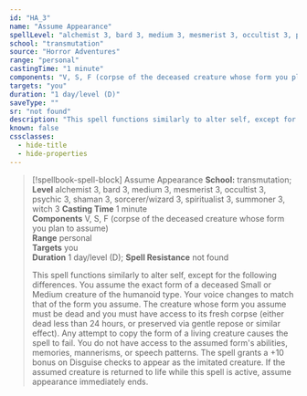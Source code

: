 ```yaml
---
id: "HA_3"
name: "Assume Appearance"
spellLevel: "alchemist 3, bard 3, medium 3, mesmerist 3, occultist 3, psychic 3, shaman 3, sorcerer/wizard 3, spiritualist 3, summoner 3, witch 3"
school: "transmutation"
source: "Horror Adventures"
range: "personal"
castingTime: "1 minute"
components: "V, S, F (corpse of the deceased creature whose form you plan to assume)"
targets: "you"
duration: "1 day/level (D)"
saveType: ""
sr: "not found"
description: "This spell functions similarly to alter self, except for the following differences. You assume the exact form of a deceased Small or Medium creature of the humanoid type. Your voice changes to match that of the form you assume. The creature whose form you assume must be dead and you must have access to its fresh corpse (either dead less than 24 hours, or preserved via gentle repose or similar effect). Any attempt to copy the form of a living creature causes the spell to fail. You do not have access to the assumed form's abilities, memories, mannerisms, or speech patterns. The spell grants a +10 bonus on Disguise checks to appear as the imitated creature.  If the assumed creature is returned to life while this spell is active, assume appearance immediately ends."
known: false
cssclasses:
  - hide-title
  - hide-properties
---
```


> [!spellbook-spell-block] Assume Appearance
> **School:** transmutation; **Level** alchemist 3, bard 3, medium 3, mesmerist 3, occultist 3, psychic 3, shaman 3, sorcerer/wizard 3, spiritualist 3, summoner 3, witch 3
> **Casting Time** 1 minute  
> **Components** V, S, F (corpse of the deceased creature whose form you plan to assume)  
> **Range** personal  
> **Targets** you  
> **Duration** 1 day/level (D); **Spell Resistance** not found
> 
> This spell functions similarly to alter self, except for the following differences. You assume the exact form of a deceased Small or Medium creature of the humanoid type. Your voice changes to match that of the form you assume. The creature whose form you assume must be dead and you must have access to its fresh corpse (either dead less than 24 hours, or preserved via gentle repose or similar effect). Any attempt to copy the form of a living creature causes the spell to fail. You do not have access to the assumed form's abilities, memories, mannerisms, or speech patterns. The spell grants a +10 bonus on Disguise checks to appear as the imitated creature.  If the assumed creature is returned to life while this spell is active, assume appearance immediately ends.